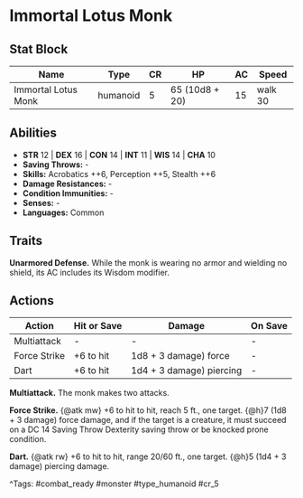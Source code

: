 # Immortal Lotus Monk

## Stat Block

| Name | Type | CR | HP | AC | Speed |
|------|------|----|----|----|-------|
| Immortal Lotus Monk | humanoid | 5 | 65 (10d8 + 20) | 15 | walk 30 |

## Abilities

- **STR** 12 | **DEX** 16 | **CON** 14 | **INT** 11 | **WIS** 14 | **CHA** 10
- **Saving Throws:** -  
- **Skills:** Acrobatics ++6, Perception ++5, Stealth ++6  
- **Damage Resistances:** -  
- **Condition Immunities:** -  
- **Senses:** -  
- **Languages:** Common

## Traits

**Unarmored Defense.** While the monk is wearing no armor and wielding no shield, its AC includes its Wisdom modifier.


## Actions

| Action | Hit or Save | Damage | On Save |
|--------|--------------|--------|----------|
| Multiattack | - | - | - |
| Force Strike | +6 to hit | 1d8 + 3 damage) force | - |
| Dart | +6 to hit | 1d4 + 3 damage) piercing | - |

**Multiattack.** The monk makes two attacks.

**Force Strike.** {@atk mw} +6 to hit to hit, reach 5 ft., one target. {@h}7 (1d8 + 3 damage) force damage, and if the target is a creature, it must succeed on a DC 14 Saving Throw Dexterity saving throw or be knocked prone condition.

**Dart.** {@atk rw} +6 to hit to hit, range 20/60 ft., one target. {@h}5 (1d4 + 3 damage) piercing damage.


^Tags: #combat_ready #monster #type_humanoid #cr_5